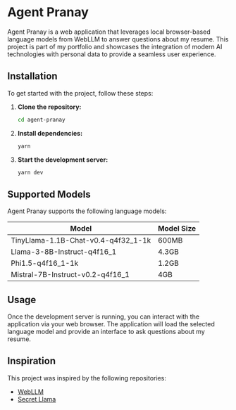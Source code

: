 # Agent Pranay

Agent Pranay is a web application that leverages local browser-based language models from WebLLM to answer questions about my resume. This project is part of my portfolio and showcases the integration of modern AI technologies with personal data to provide a seamless user experience.

## Installation

To get started with the project, follow these steps:

1. **Clone the repository:**
   ```bash
   cd agent-pranay
   ```

2. **Install dependencies:**
   ```bash
   yarn
   ```

3. **Start the development server:**
   ```bash
   yarn dev
   ```

## Supported Models

Agent Pranay supports the following language models:

| Model                     | Model Size |
|---------------------------|------------|
| TinyLlama-1.1B-Chat-v0.4-q4f32_1-1k | 600MB      |
| Llama-3-8B-Instruct-q4f16_1        | 4.3GB      |
| Phi1.5-q4f16_1-1k                   | 1.2GB      |
| Mistral-7B-Instruct-v0.2-q4f16_1   | 4GB        |

## Usage

Once the development server is running, you can interact with the application via your web browser. The application will load the selected language model and provide an interface to ask questions about my resume.

## Inspiration

This project was inspired by the following repositories:

- [WebLLM](https://github.com/mlc-ai/web-llm)
- [Secret Llama](https://github.com/abi/secret-llama)



